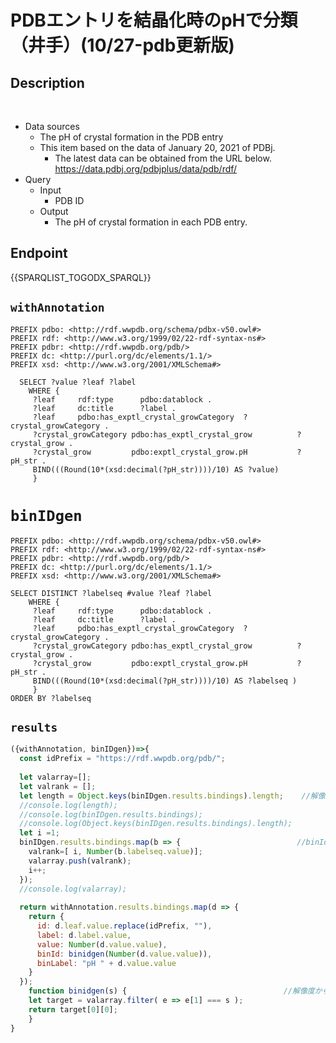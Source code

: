 # PDBエントリを結晶化時のpHで分類（井手）(10/27-pdb更新版)

## Description
 
- Data sources
    - The pH of crystal formation in the PDB entry
    - This item based on the data of January 20, 2021 of PDBj. 
        - The latest data can be obtained from the URL below. https://data.pdbj.org/pdbjplus/data/pdb/rdf/
- Query
    - Input
        - PDB ID
    - Output
        - The pH of crystal formation in each PDB entry.

## Endpoint

{{SPARQLIST_TOGODX_SPARQL}}

## `withAnnotation`

```sparql
PREFIX pdbo: <http://rdf.wwpdb.org/schema/pdbx-v50.owl#>
PREFIX rdf: <http://www.w3.org/1999/02/22-rdf-syntax-ns#>
PREFIX pdbr: <http://rdf.wwpdb.org/pdb/>
PREFIX dc: <http://purl.org/dc/elements/1.1/>
PREFIX xsd: <http://www.w3.org/2001/XMLSchema#> 

  SELECT ?value ?leaf ?label
    WHERE {
     ?leaf     rdf:type	     pdbo:datablock .
     ?leaf     dc:title      ?label .
     ?leaf     pdbo:has_exptl_crystal_growCategory	?crystal_growCategory .
     ?crystal_growCategory pdbo:has_exptl_crystal_grow	        ?crystal_grow .
     ?crystal_grow         pdbo:exptl_crystal_grow.pH	        ?pH_str .
     BIND(((Round(10*(xsd:decimal(?pH_str))))/10) AS ?value)         
     }
```

# `binIDgen`

```sparql
PREFIX pdbo: <http://rdf.wwpdb.org/schema/pdbx-v50.owl#>
PREFIX rdf: <http://www.w3.org/1999/02/22-rdf-syntax-ns#>
PREFIX pdbr: <http://rdf.wwpdb.org/pdb/>
PREFIX dc: <http://purl.org/dc/elements/1.1/>
PREFIX xsd: <http://www.w3.org/2001/XMLSchema#> 

SELECT DISTINCT ?labelseq #value ?leaf ?label
    WHERE {
     ?leaf     rdf:type	     pdbo:datablock .
     ?leaf     dc:title      ?label .
     ?leaf     pdbo:has_exptl_crystal_growCategory	?crystal_growCategory .
     ?crystal_growCategory pdbo:has_exptl_crystal_grow	        ?crystal_grow .
     ?crystal_grow         pdbo:exptl_crystal_grow.pH	        ?pH_str .
     BIND(((Round(10*(xsd:decimal(?pH_str))))/10) AS ?labelseq )        
     }
ORDER BY ?labelseq

```


## `results`

```javascript
({withAnnotation, binIDgen})=>{
  const idPrefix = "https://rdf.wwpdb.org/pdb/";
  
  let valarray=[];
  let valrank = [];
  let length = Object.keys(binIDgen.results.bindings).length;    //解像度の数値を持つ配列の長さをlengthに代入
  //console.log(length);
  //console.log(binIDgen.results.bindings);
  //console.log(Object.keys(binIDgen.results.bindings).length);
  let i =1;
  binIDgen.results.bindings.map(b => {							//binId,解像度の数値を持つ２次元配列を作成
    valrank=[ i, Number(b.labelseq.value)];
    valarray.push(valrank);
    i++;
  });
  //console.log(valarray);     
  
  return withAnnotation.results.bindings.map(d => {
    return {
      id: d.leaf.value.replace(idPrefix, ""),
      label: d.label.value,
      value: Number(d.value.value),
      binId: binidgen(Number(d.value.value)),
      binLabel: "pH " + d.value.value
    }
  });
    function binidgen(s) {                                   //解像度からbinIdを導き出す関数を作成する関数
    let target = valarray.filter( e => e[1] === s );
    return target[0][0];
    }
}
```
